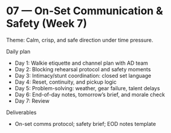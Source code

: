 # 07 — On-Set Communication & Safety (Week 7)

Theme: Calm, crisp, and safe direction under time pressure.

Daily plan
- Day 1: Walkie etiquette and channel plan with AD team
- Day 2: Blocking rehearsal protocol and safety moments
- Day 3: Intimacy/stunt coordination: closed set language
- Day 4: Reset, continuity, and pickup logic
- Day 5: Problem-solving: weather, gear failure, talent delays
- Day 6: End-of-day notes, tomorrow’s brief, and morale check
- Day 7: Review

Deliverables
- On-set comms protocol; safety brief; EOD notes template
